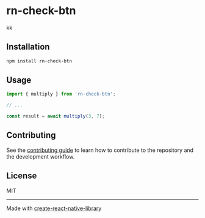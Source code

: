 # rn-check-btn

kk

## Installation

```sh
npm install rn-check-btn
```

## Usage

```js
import { multiply } from 'rn-check-btn';

// ...

const result = await multiply(3, 7);
```

## Contributing

See the [contributing guide](CONTRIBUTING.md) to learn how to contribute to the repository and the development workflow.

## License

MIT

---

Made with [create-react-native-library](https://github.com/callstack/react-native-builder-bob)
